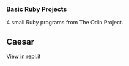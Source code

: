 ### Basic Ruby Projects ###

4 small Ruby programs from The Odin Project.

## Caesar ##

[View in repl.it]()